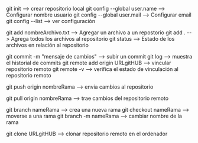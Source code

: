 git init -->  crear repositorio local
git config --global user.name --> Configurar nombre usuario
git config --global user.mail --> Configurar email
git config --list  -->  ver configuración

git add nombreArchivo.txt  --> Agregar un archivo a un repostorio
git add .  -->  Agrega todos los archivos al repositorio
git status  -->  Estado de los archivos en relación al repositorio

git commit -m "mensaje de cambios"  -->  subir un commit
git log  -->  muestra el historial de commits
git remote add origin URLgitHUB  -->  vincular repositorio remoto
git remote -v  -->  verifica el estado de vinculación al repositorio remoto

git push origin nombreRama -->  envia cambios al repositorio

git pull origin nombreRama  -->  trae cambios del repositorio remoto

git branch nameRama  -->  crea una nueva rama
git checkout nameRama -->  moverse a una rama
git branch -m nameRama  -->  cambiar nombre de la rama

git clone URLgitHUB  -->  clonar repositorio remoto en el ordenador 




